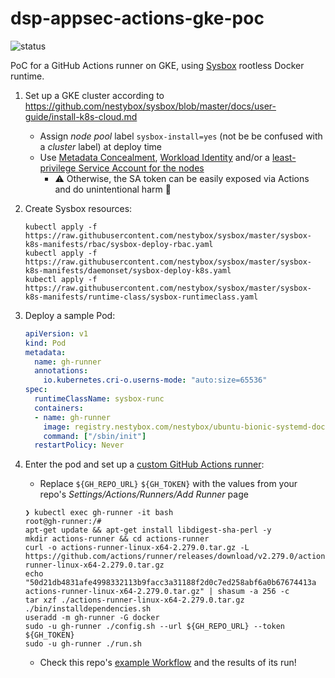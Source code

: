 # dsp-appsec-actions-gke-poc

![status](https://github.com/broadinstitute/dsp-appsec-sysbox-gke-poc/actions/workflows/github-workflow-demo-on-gke.yml/badge.svg)

PoC for a GitHub Actions runner on GKE, using [Sysbox](https://github.com/nestybox/sysbox) rootless Docker runtime.

1. Set up a GKE cluster according to https://github.com/nestybox/sysbox/blob/master/docs/user-guide/install-k8s-cloud.md
    * Assign _node pool_ label `sysbox-install=yes` (not be be confused with a _cluster_ label) at deploy time
    * Use [Metadata Concealment](https://cloud.google.com/kubernetes-engine/docs/how-to/protecting-cluster-metadata#concealment), [Workload Identity](https://cloud.google.com/kubernetes-engine/docs/how-to/workload-identity) and/or a [least-privilege Service Account for the nodes](https://cloud.google.com/kubernetes-engine/docs/how-to/hardening-your-cluster)
      * ⚠️ Otherwise, the SA token can be easily exposed via Actions and do unintentional harm 🙂

2. Create Sysbox resources:
    ```
    kubectl apply -f https://raw.githubusercontent.com/nestybox/sysbox/master/sysbox-k8s-manifests/rbac/sysbox-deploy-rbac.yaml
    kubectl apply -f https://raw.githubusercontent.com/nestybox/sysbox/master/sysbox-k8s-manifests/daemonset/sysbox-deploy-k8s.yaml
    kubectl apply -f https://raw.githubusercontent.com/nestybox/sysbox/master/sysbox-k8s-manifests/runtime-class/sysbox-runtimeclass.yaml
    ```

3. Deploy a sample Pod:
    ```yaml
    apiVersion: v1
    kind: Pod
    metadata:
      name: gh-runner
      annotations:
        io.kubernetes.cri-o.userns-mode: "auto:size=65536"
    spec:
      runtimeClassName: sysbox-runc
      containers:
      - name: gh-runner
        image: registry.nestybox.com/nestybox/ubuntu-bionic-systemd-docker
        command: ["/sbin/init"]
      restartPolicy: Never
    ```

4.  Enter the pod and set up a [custom GitHub Actions runner](https://docs.github.com/en/actions/hosting-your-own-runners/adding-self-hosted-runners):
    * Replace `${GH_REPO_URL}` `${GH_TOKEN}` with the values from your repo's _Settings/Actions/Runners/Add Runner_ page
    ```
    ❯ kubectl exec gh-runner -it bash
    root@gh-runner:/#
    apt-get update && apt-get install libdigest-sha-perl -y
    mkdir actions-runner && cd actions-runner
    curl -o actions-runner-linux-x64-2.279.0.tar.gz -L https://github.com/actions/runner/releases/download/v2.279.0/actions-runner-linux-x64-2.279.0.tar.gz
    echo "50d21db4831afe4998332113b9facc3a31188f2d0c7ed258abf6a0b67674413a  actions-runner-linux-x64-2.279.0.tar.gz" | shasum -a 256 -c
    tar xzf ./actions-runner-linux-x64-2.279.0.tar.gz
    ./bin/installdependencies.sh
    useradd -m gh-runner -G docker
    sudo -u gh-runner ./config.sh --url ${GH_REPO_URL} --token ${GH_TOKEN}
    sudo -u gh-runner ./run.sh
    ```
    * Check this repo's [example Workflow](.github/workflows/github-workflow-demo-on-gke.yml) and the results of its run!

